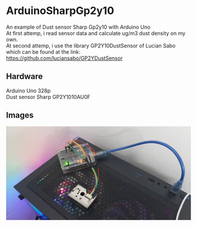 # ArduinoSharpGp2y10  
An example of Dust sensor Sharp Gp2y10 with Arduino Uno  
At first attemp, i read sensor data and calculate ug/m3 dust density on my own.  
At second attemp, i use the library GP2Y10DustSensor of Lucian Sabo which can be found at the link:  
https://github.com/luciansabo/GP2YDustSensor  

## Hardware  
Arduino Uno 328p  
Dust sensor Sharp GP2Y1010AU0F

## Images  
![alt text](https://github.com/linhdh/ArduinoSharpGp2y10/blob/main/images/IMG_UPLOAD_20220522_154320.jpg?raw=true)  
